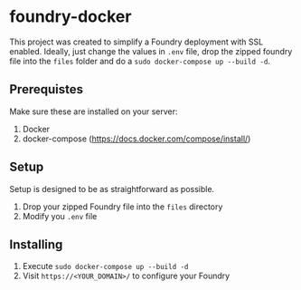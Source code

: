 # foundry-docker
This project was created to simplify a Foundry deployment with SSL enabled.  Ideally, just change the values
in `.env` file, drop the zipped foundry file into the `files` folder and do a `sudo docker-compose up --build -d`.

## Prerequistes
Make sure these are installed on your server:

1. Docker
1. docker-compose (https://docs.docker.com/compose/install/)

## Setup
Setup is designed to be as straightforward as possible.

1. Drop your zipped Foundry file into the `files` directory
1. Modify you `.env` file

## Installing
1. Execute `sudo docker-compose up --build -d`
1. Visit `https://<YOUR_DOMAIN>/` to configure your Foundry